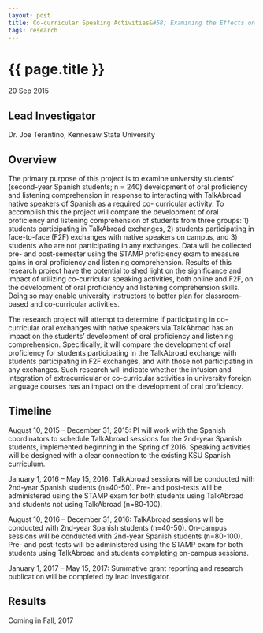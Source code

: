 ```yaml
---
layout: post
title: Co-curricular Speaking Activities&#58; Examining the Effects on Oral Proficiency and Listening Comprehension, Kennesaw State University
tags: research
---
```


# {{ page.title }}

 20 Sep 2015

## Lead Investigator

Dr. Joe Terantino, Kennesaw State University

## Overview

The primary purpose of this project is to examine university students’ (second-year Spanish students; n = 240) development of oral proficiency and listening comprehension in response to interacting with TalkAbroad native speakers of Spanish as a required co- curricular activity. To accomplish this the project will compare the development of oral proficiency and listening comprehension of students from three groups: 1) students participating in TalkAbroad exchanges, 2) students participating in face-to-face (F2F) exchanges with native speakers on campus, and 3) students who are not participating in any exchanges. Data will be collected pre- and post-semester using the STAMP proficiency exam to measure gains in oral proficiency and listening comprehension. Results of this research project have the potential to shed light on the significance and impact of utilizing co-curricular speaking activities, both online and F2F, on the development of oral proficiency and listening comprehension skills. Doing so may enable university instructors to better plan for classroom-based and co-curricular activities.

The research project will attempt to determine if participating in co- curricular oral exchanges with native speakers via TalkAbroad has an impact on the students’ development of oral proficiency and listening comprehension. Specifically, it will compare the development of oral proficiency for students participating in the TalkAbroad exchange with students participating in F2F exchanges, and with those not participating in any exchanges. Such research will indicate whether the infusion and integration of extracurricular or co-curricular activities in university foreign language courses has an impact on the development of oral proficiency.

## Timeline

August 10, 2015 – December 31, 2015: PI will work with the Spanish coordinators to schedule TalkAbroad sessions for the 2nd-year Spanish students, implemented beginning in the Spring of 2016. Speaking activities will be designed with a clear connection to the existing KSU Spanish curriculum.

January 1, 2016 – May 15, 2016: TalkAbroad sessions will be conducted with 2nd-year Spanish students (n=40-50). Pre- and post-tests will be administered using the STAMP exam for both students using TalkAbroad and students not using TalkAbroad (n=80-100).

August 10, 2016 – December 31, 2016: TalkAbroad sessions will be conducted with 2nd-year Spanish students (n=40-50). On-campus sessions will be conducted with 2nd-year Spanish students (n=80-100). Pre- and post-tests will be administered using the STAMP exam for both students using TalkAbroad and students completing on-campus sessions.

January 1, 2017 – May 15, 2017: Summative grant reporting and research publication will be completed by lead investigator.

## Results

Coming in Fall, 2017